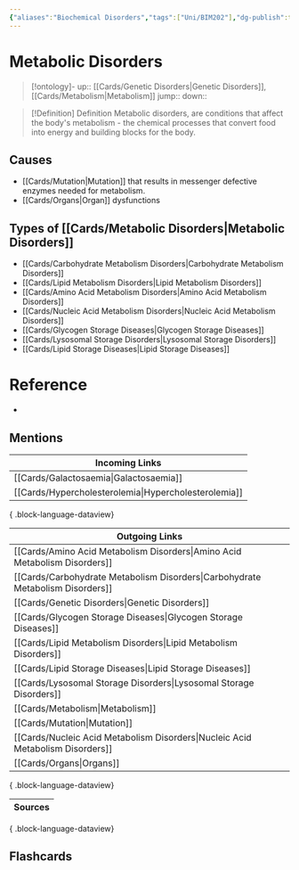 ```yaml
---
{"aliases":"Biochemical Disorders","tags":["Uni/BIM202"],"dg-publish":true,"permalink":"/cards/metabolic-disorders/","dgPassFrontmatter":true}
---
```


# Metabolic Disorders

> [!ontology]-
> up:: [[Cards/Genetic Disorders\|Genetic Disorders]], [[Cards/Metabolism\|Metabolism]]
> jump:: 
> down:: 

> [!Definition] Definition
> Metabolic disorders, are conditions that affect the body's metabolism - the chemical processes that convert food into energy and building blocks for the body.

## Causes

- [[Cards/Mutation\|Mutation]] that results in messenger defective enzymes needed for metabolism.
- [[Cards/Organs\|Organ]] dysfunctions

## Types of [[Cards/Metabolic Disorders\|Metabolic Disorders]]

- [[Cards/Carbohydrate Metabolism Disorders\|Carbohydrate Metabolism Disorders]]
- [[Cards/Lipid Metabolism Disorders\|Lipid Metabolism Disorders]]
- [[Cards/Amino Acid Metabolism Disorders\|Amino Acid Metabolism Disorders]]
- [[Cards/Nucleic Acid Metabolism Disorders\|Nucleic Acid Metabolism Disorders]]
- [[Cards/Glycogen Storage Diseases\|Glycogen Storage Diseases]]
- [[Cards/Lysosomal Storage Disorders\|Lysosomal Storage Disorders]]
- [[Cards/Lipid Storage Diseases\|Lipid Storage Diseases]]

# Reference

- 

## Mentions

| Incoming Links                                          |
| ------------------------------------------------------- |
| [[Cards/Galactosaemia\|Galactosaemia]]               |
| [[Cards/Hypercholesterolemia\|Hypercholesterolemia]] |

{ .block-language-dataview}

| Outgoing Links                                                                    |
| --------------------------------------------------------------------------------- |
| [[Cards/Amino Acid Metabolism Disorders\|Amino Acid Metabolism Disorders]]     |
| [[Cards/Carbohydrate Metabolism Disorders\|Carbohydrate Metabolism Disorders]] |
| [[Cards/Genetic Disorders\|Genetic Disorders]]                                 |
| [[Cards/Glycogen Storage Diseases\|Glycogen Storage Diseases]]                 |
| [[Cards/Lipid Metabolism Disorders\|Lipid Metabolism Disorders]]               |
| [[Cards/Lipid Storage Diseases\|Lipid Storage Diseases]]                       |
| [[Cards/Lysosomal Storage Disorders\|Lysosomal Storage Disorders]]             |
| [[Cards/Metabolism\|Metabolism]]                                               |
| [[Cards/Mutation\|Mutation]]                                                   |
| [[Cards/Nucleic Acid Metabolism Disorders\|Nucleic Acid Metabolism Disorders]] |
| [[Cards/Organs\|Organs]]                                                       |

{ .block-language-dataview}

| Sources |
| ------- |

{ .block-language-dataview}

## Flashcards